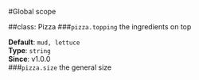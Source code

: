 #Global scope
<a name="Pizza"></a>

##class: Pizza
<a name="Pizza#topping"></a>
###`pizza.topping`
the ingredients on top

**Default**: `mud, lettuce`  
**Type**: `string`  
**Since**: v1.0.0  
<a name="Pizza#size"></a>
###`pizza.size`
the general size

  
